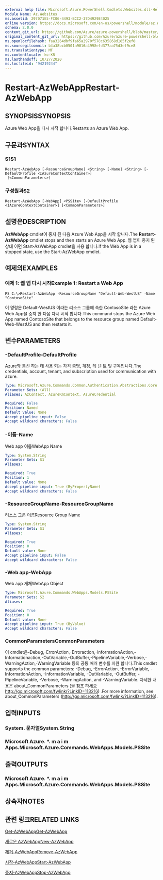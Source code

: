 ```yaml
---
external help file: Microsoft.Azure.PowerShell.Cmdlets.Websites.dll-Help.xml
Module Name: Az.Websites
ms.assetid: 297071E5-FC06-4493-BCC2-37D4929E4025
online version: https://docs.microsoft.com/en-us/powershell/module/az.websites/restart-azwebapp
schema: 2.0.0
content_git_url: https://github.com/Azure/azure-powershell/blob/master/src/Websites/Websites/help/Restart-AzWebApp.md
original_content_git_url: https://github.com/Azure/azure-powershell/blob/master/src/Websites/Websites/help/Restart-AzWebApp.md
ms.openlocfilehash: faa3264dbf9fa65a2970f578c635868d185f2ef8
ms.sourcegitcommit: b4a38bcb0501a9016a4998efd377aa75d3ef9ce8
ms.translationtype: MT
ms.contentlocale: ko-KR
ms.lasthandoff: 10/27/2020
ms.locfileid: "94219244"
---
```

# <span data-ttu-id="8de18-101">Restart-AzWebApp</span><span class="sxs-lookup"><span data-stu-id="8de18-101">Restart-AzWebApp</span></span>

## <span data-ttu-id="8de18-102">SYNOPSIS</span><span class="sxs-lookup"><span data-stu-id="8de18-102">SYNOPSIS</span></span>
<span data-ttu-id="8de18-103">Azure Web App을 다시 시작 합니다.</span><span class="sxs-lookup"><span data-stu-id="8de18-103">Restarts an Azure Web App.</span></span>

## <span data-ttu-id="8de18-104">구문과</span><span class="sxs-lookup"><span data-stu-id="8de18-104">SYNTAX</span></span>

### <span data-ttu-id="8de18-105">S1</span><span class="sxs-lookup"><span data-stu-id="8de18-105">S1</span></span>
```
Restart-AzWebApp [-ResourceGroupName] <String> [-Name] <String> [-DefaultProfile <IAzureContextContainer>]
 [<CommonParameters>]
```

### <span data-ttu-id="8de18-106">구성원과</span><span class="sxs-lookup"><span data-stu-id="8de18-106">S2</span></span>
```
Restart-AzWebApp [-WebApp] <PSSite> [-DefaultProfile <IAzureContextContainer>] [<CommonParameters>]
```

## <span data-ttu-id="8de18-107">설명은</span><span class="sxs-lookup"><span data-stu-id="8de18-107">DESCRIPTION</span></span>
<span data-ttu-id="8de18-108">**AzWebApp** cmdlet이 중지 된 다음 Azure Web App을 시작 합니다.</span><span class="sxs-lookup"><span data-stu-id="8de18-108">The **Restart-AzWebApp** cmdlet stops and then starts an Azure Web App.</span></span>
<span data-ttu-id="8de18-109">웹 앱이 중지 된 상태 이면 Start-AzWebApp cmdlet을 사용 합니다.</span><span class="sxs-lookup"><span data-stu-id="8de18-109">If the Web App is in a stopped state, use the Start-AzWebApp cmdlet.</span></span>

## <span data-ttu-id="8de18-110">예제의</span><span class="sxs-lookup"><span data-stu-id="8de18-110">EXAMPLES</span></span>

### <span data-ttu-id="8de18-111">예제 1: 웹 앱 다시 시작</span><span class="sxs-lookup"><span data-stu-id="8de18-111">Example 1: Restart a Web App</span></span>
```
PS C:\>Restart-AzWebApp -ResourceGroupName "Default-Web-WestUS" -Name "ContosoSite"
```

<span data-ttu-id="8de18-112">이 명령은 Default-WestUS 이라는 리소스 그룹에 속한 ContosoSite 라는 Azure Web App을 중지 한 다음 다시 시작 합니다.</span><span class="sxs-lookup"><span data-stu-id="8de18-112">This command stops the Azure Web App named ContosoSite that belongs to the resource group named Default-Web-WestUS and then restarts it.</span></span>

## <span data-ttu-id="8de18-113">변수</span><span class="sxs-lookup"><span data-stu-id="8de18-113">PARAMETERS</span></span>

### <span data-ttu-id="8de18-114">-DefaultProfile</span><span class="sxs-lookup"><span data-stu-id="8de18-114">-DefaultProfile</span></span>
<span data-ttu-id="8de18-115">Azure와 통신 하는 데 사용 되는 자격 증명, 계정, 테 넌 트 및 구독입니다.</span><span class="sxs-lookup"><span data-stu-id="8de18-115">The credentials, account, tenant, and subscription used for communication with azure.</span></span>

```yaml
Type: Microsoft.Azure.Commands.Common.Authentication.Abstractions.Core.IAzureContextContainer
Parameter Sets: (All)
Aliases: AzContext, AzureRmContext, AzureCredential

Required: False
Position: Named
Default value: None
Accept pipeline input: False
Accept wildcard characters: False
```

### <span data-ttu-id="8de18-116">-이름</span><span class="sxs-lookup"><span data-stu-id="8de18-116">-Name</span></span>
<span data-ttu-id="8de18-117">Web app 이름</span><span class="sxs-lookup"><span data-stu-id="8de18-117">WebApp Name</span></span>

```yaml
Type: System.String
Parameter Sets: S1
Aliases:

Required: True
Position: 1
Default value: None
Accept pipeline input: True (ByPropertyName)
Accept wildcard characters: False
```

### <span data-ttu-id="8de18-118">-ResourceGroupName</span><span class="sxs-lookup"><span data-stu-id="8de18-118">-ResourceGroupName</span></span>
<span data-ttu-id="8de18-119">리소스 그룹 이름</span><span class="sxs-lookup"><span data-stu-id="8de18-119">Resource Group Name</span></span>

```yaml
Type: System.String
Parameter Sets: S1
Aliases:

Required: True
Position: 0
Default value: None
Accept pipeline input: False
Accept wildcard characters: False
```

### <span data-ttu-id="8de18-120">-Web app</span><span class="sxs-lookup"><span data-stu-id="8de18-120">-WebApp</span></span>
<span data-ttu-id="8de18-121">Web app 개체</span><span class="sxs-lookup"><span data-stu-id="8de18-121">WebApp Object</span></span>

```yaml
Type: Microsoft.Azure.Commands.WebApps.Models.PSSite
Parameter Sets: S2
Aliases:

Required: True
Position: 0
Default value: None
Accept pipeline input: True (ByValue)
Accept wildcard characters: False
```

### <span data-ttu-id="8de18-122">CommonParameters</span><span class="sxs-lookup"><span data-stu-id="8de18-122">CommonParameters</span></span>
<span data-ttu-id="8de18-123">이 cmdlet은-Debug,-ErrorAction,-Erroraction,-InformationAction,-Informationaction,-OutVariable,-OutBuffer,-PipelineVariable,-Verbose,-WarningAction,-WarningVariable 등의 공통 매개 변수를 지원 합니다.</span><span class="sxs-lookup"><span data-stu-id="8de18-123">This cmdlet supports the common parameters: -Debug, -ErrorAction, -ErrorVariable, -InformationAction, -InformationVariable, -OutVariable, -OutBuffer, -PipelineVariable, -Verbose, -WarningAction, and -WarningVariable.</span></span> <span data-ttu-id="8de18-124">자세한 내용은 about_CommonParameters (을 참조 하세요 http://go.microsoft.com/fwlink/?LinkID=113216) .</span><span class="sxs-lookup"><span data-stu-id="8de18-124">For more information, see about_CommonParameters (http://go.microsoft.com/fwlink/?LinkID=113216).</span></span>

## <span data-ttu-id="8de18-125">입력</span><span class="sxs-lookup"><span data-stu-id="8de18-125">INPUTS</span></span>

### <span data-ttu-id="8de18-126">System. 문자열</span><span class="sxs-lookup"><span data-stu-id="8de18-126">System.String</span></span>

### <span data-ttu-id="8de18-127">Microsoft Azure. \*. m a i m Apps.</span><span class="sxs-lookup"><span data-stu-id="8de18-127">Microsoft.Azure.Commands.WebApps.Models.PSSite</span></span>

## <span data-ttu-id="8de18-128">출력</span><span class="sxs-lookup"><span data-stu-id="8de18-128">OUTPUTS</span></span>

### <span data-ttu-id="8de18-129">Microsoft Azure. \*. m a i m Apps.</span><span class="sxs-lookup"><span data-stu-id="8de18-129">Microsoft.Azure.Commands.WebApps.Models.PSSite</span></span>

## <span data-ttu-id="8de18-130">상속자</span><span class="sxs-lookup"><span data-stu-id="8de18-130">NOTES</span></span>

## <span data-ttu-id="8de18-131">관련 링크</span><span class="sxs-lookup"><span data-stu-id="8de18-131">RELATED LINKS</span></span>

[<span data-ttu-id="8de18-132">Get-AzWebApp</span><span class="sxs-lookup"><span data-stu-id="8de18-132">Get-AzWebApp</span></span>](./Get-AzWebApp.md)

[<span data-ttu-id="8de18-133">새로운 AzWebApp</span><span class="sxs-lookup"><span data-stu-id="8de18-133">New-AzWebApp</span></span>](./New-AzWebApp.md)

[<span data-ttu-id="8de18-134">제거-AzWebApp</span><span class="sxs-lookup"><span data-stu-id="8de18-134">Remove-AzWebApp</span></span>](./Remove-AzWebApp.md)

[<span data-ttu-id="8de18-135">시작-AzWebApp</span><span class="sxs-lookup"><span data-stu-id="8de18-135">Start-AzWebApp</span></span>](./Start-AzWebApp.md)

[<span data-ttu-id="8de18-136">중지-AzWebApp</span><span class="sxs-lookup"><span data-stu-id="8de18-136">Stop-AzWebApp</span></span>](./Stop-AzWebApp.md)


